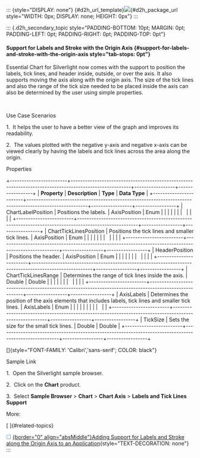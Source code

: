 ::: {style="DISPLAY: none"}
[](ms-xhelp:///?Id=d2h_url_template){#d2h_url_template}![](!package_url!){#d2h_package_url style="WIDTH: 0px; DISPLAY: none; HEIGHT: 0px"}
:::

::: {.d2h_secondary_topic style="PADDING-BOTTOM: 10pt; MARGIN: 0pt; PADDING-LEFT: 0pt; PADDING-RIGHT: 0pt; PADDING-TOP: 0pt"}
#### Support for Labels and Stroke with the Origin Axis {#support-for-labels-and-stroke-with-the-origin-axis style="tab-stops: 0pt"}

Essential Chart for Silverlight now comes with the support to position the labels, tick lines, and header inside, outside, or over the axis. It also supports moving the axis along with the origin axis. The size of the tick lines and also the range of the tick size needed to be placed inside the axis can also be determined by the user using simple properties.

 

Use Case Scenarios

1.  It helps the user to have a better view of the graph and improves its readability.

2.  The values plotted with the negative y-axis and negative x-axis can be viewed clearly by having the labels and tick lines across the area along the origin.

Properties

+------------------------+-------------------------------------------------------------------------------------------------------+-----------------+-----------------+
| **Property**           | **Description**                                                                                       | **Type**        | **Data Type**   |
+------------------------+-------------------------------------------------------------------------------------------------------+-----------------+-----------------+
| ChartLabelPosition     | Positions the labels.                                                                                 | AxisPosition    | Enum            |
|                        |                                                                                                       |                 |                 |
|                        |                                                                                                       |                 |                 |
+------------------------+-------------------------------------------------------------------------------------------------------+-----------------+-----------------+
| ChartTickLinesPosition | Positions the tick lines and smaller tick lines.                                                      | AxisPosition    | Enum            |
|                        |                                                                                                       |                 |                 |
|                        |                                                                                                       |                 |                 |
+------------------------+-------------------------------------------------------------------------------------------------------+-----------------+-----------------+
| HeaderPosition         | Positions the header.                                                                                 | AxisPosition    | Enum            |
|                        |                                                                                                       |                 |                 |
|                        |                                                                                                       |                 |                 |
+------------------------+-------------------------------------------------------------------------------------------------------+-----------------+-----------------+
| ChartTickLinesRange    | Determines the range of tick lines inside the axis.                                                   | Double          | Double          |
|                        |                                                                                                       |                 |                 |
|                        |                                                                                                       |                 |                 |
+------------------------+-------------------------------------------------------------------------------------------------------+-----------------+-----------------+
| AxisLabels             | Determines the position of the axis elements that includes labels, tick lines and smaller tick lines. | AxisLabels      | Enum            |
|                        |                                                                                                       |                 |                 |
|                        |                                                                                                       |                 |                 |
+------------------------+-------------------------------------------------------------------------------------------------------+-----------------+-----------------+
| TickSize               | Sets the size for the small tick lines.                                                               | Double          | Double          |
+------------------------+-------------------------------------------------------------------------------------------------------+-----------------+-----------------+

[]{style="FONT-FAMILY: 'Calibri','sans-serif'; COLOR: black"} 

Sample Link

1.  Open the Silverlight sample browser.

2.  Click on the **Chart** product.

3.  Select **Sample Browser** \> **Chart** \> **Chart Axis** \> **Labels and Tick Lines Support**

More:

[ ]{#related-topics}

[![](button.gif){border="0" align="absMiddle"}Adding Support for Labels and Stroke along the Origin Axis to an Application](ms-xhelp:///?Id=d9555d57-aed7-4a06-9908-9b43c86ad5cb){style="TEXT-DECORATION: none"}
:::
